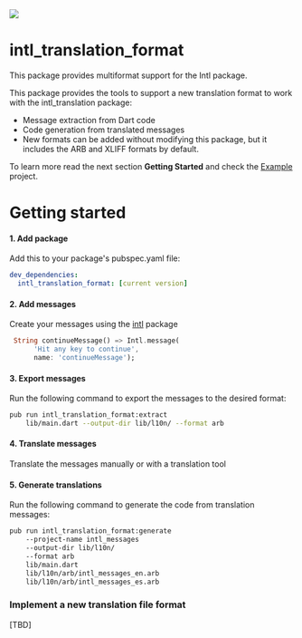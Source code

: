 
<img src="https://github.com/jamesblasco/intl_translation_format/blob/master/intl_translation_format/image_header.jpg?raw"/>

# intl_translation_format

This package provides multiformat support for the Intl package.

This package provides the tools to support a new translation format to work with the intl_translation package: 

- Message extraction from Dart code
- Code generation from translated messages 
- New formats can be added without modifying this package, but it includes the ARB and XLIFF formats by default.

To learn more read the next section **Getting Started** and check the [Example](https://github.com/jamesblasco/intl_translation_format/tree/master/intl_translation_format/example) project.

# Getting started

#### 1. Add package
Add this to your package's pubspec.yaml file:
```yaml
dev_dependencies:
  intl_translation_format: [current version]
```

#### 2. Add messages
Create your messages using the [intl](https://pub.dev/packages/intl) package

```dart
 String continueMessage() => Intl.message(
      'Hit any key to continue',
      name: 'continueMessage');
```

#### 3. Export messages

Run the following command to export the messages to the desired format:

```zsh
pub run intl_translation_format:extract 
    lib/main.dart --output-dir lib/l10n/ --format arb
```

#### 4. Translate messages

Translate the messages manually or with a translation tool

#### 5. Generate translations

Run the following command to generate the code from translation messages:

```zsh
pub run intl_translation_format:generate 
    --project-name intl_messages
    --output-dir lib/l10n/  
    --format arb
    lib/main.dart 
    lib/l10n/arb/intl_messages_en.arb 
    lib/l10n/arb/intl_messages_es.arb   
```

### Implement a new translation file format
[TBD]


